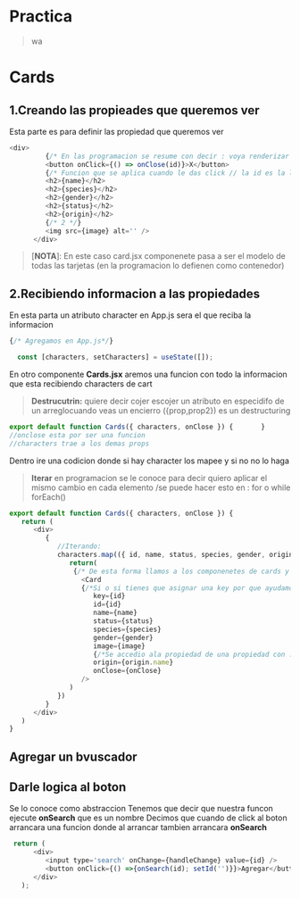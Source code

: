 # Practica

> wa
# Cards

## 1.Creando las propieades que queremos ver

Esta parte es para definir las propiedad que queremos ver 
```js
<div>
         {/* En las programacion se resume con decir : voya renderizar las propiedades */}
         <button onClick={() => onClose(id)}>X</button>
         {/* Funcion que se aplica cuando le das click // la id es la llave para acceder a los demas atributos eb este caso cerrar */}
         <h2>{name}</h2>
         <h2>{species}</h2>
         <h2>{gender}</h2>
         <h2>{status}</h2>
         <h2>{origin}</h2>
         {/* 2 */}
         <img src={image} alt='' /> 
      </div>
```
> [**NOTA**]: En este caso card.jsx componenete pasa a ser el modelo de todas las tarjetas (en la programacion lo defienen como contenedor)

## 2.Recibiendo informacion a las propiedades
En esta parta un atributo character en App.js sera el que reciba la informacion


```js
{/* Agregamos en App.js*/}

  const [characters, setCharacters] = useState([]);
```
En otro componente **Cards.jsx** aremos una funcion con todo la informacion que esta recibiendo characters de cart
> **Destrucutrin:** quiere decir cojer escojer un atributo en especidifo de un arreglocuando veas un encierro ({prop,prop2}) es un destructuring
```js
export default function Cards({ characters, onClose }) {       }
//onclose esta por ser una funcion 
//characters trae a los demas props
```



Dentro ire una codicion donde si hay character los mapee y si no no lo haga
>**Iterar** en programacion se le conoce para decir quiero aplicar el mismo cambio en cada elemento /se puede hacer esto en : for o while forEach()
```js
export default function Cards({ characters, onClose }) {
   return (
      <div>
         {
            //Iterando:
            characters.map(({ id, name, status, species, gender, origin, image }) => {
               return(
                {/* De esta forma llamos a los componenetes de cards y le etamos pasando atributos(pasar prorps a un componenete en la programacion se resume haci)*/}
                  <Card
                  {/*Si o si tienes que asignar una key por que ayudamos saber a react si hjay un elemento cambiado agregado o eliminado*/}
                     key={id}
                     id={id}
                     name={name}
                     status={status}
                     species={species}
                     gender={gender}
                     image={image}
                     {/*Se accedio ala propiedad de una propiedad con .name*/}
                     origin={origin.name}
                     onClose={onClose}
                  />
               )
            })
         }
      </div>
   )
}

```

## Agregar un bvuscador
## Darle logica al boton
Se lo conoce como abstraccion
Tenemos que decir que nuestra funcon ejecute **onSearch** que es un nombre 
Decimos que cuando de click al boton arrancara una funcion donde al arrancar tambien arrancara  **onSearch**
```js
 return (
      <div>
         <input type='search' onChange={handleChange} value={id} />
         <button onClick={() =>{onSearch(id); setId('')}}>Agregar</button>
      </div>
   );

```






